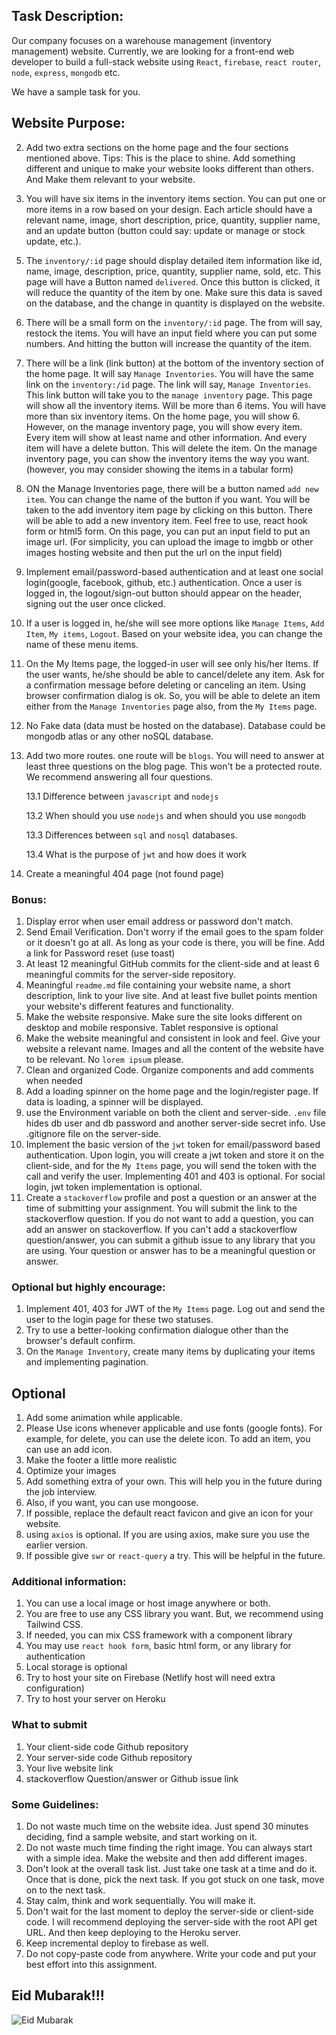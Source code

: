 ## Task Description: 
Our company focuses on a warehouse management (inventory management) website. Currently, we are looking for a front-end web developer to build a full-stack website using `React`, `firebase`, `react router`, `node`, `express`, `mongodb` etc. 

We have a sample task for you.

## Website Purpose:
<!-- 
1. Your website must be related to multiple items warehouse/inventory management websites. Some examples of inventory management could be: managing inventory of any types of products like- grocery stock, spice warehouse, fruits warehouse, books, perfumes, dresses, gym equipment, bikes, electronics (TV, fridge, microwave, laptop, computer, smartphone, etc.), furniture, hiking gears, sports gear, outdoor camping gears, Vehicle/fleet inventory (car, truck, motor bike, bicycle), toys, etc. However, your website can not be a ticket selling or an e-commerce site.  

2. Make sure your design and website idea are unique. First, finalize your idea (what website you want to build). Then google the site design or visit themeforest to get your website idea. However, your website can not be related to your previous assignments or any practice project displayed in the course or our conceptual sessions. 
3. Make sure your code or design doesn't match any of the projects implemented in our course. 
4. You may include this assignment in your final resume, so make sure they are good-looking. And we will have some dedicated marks for the design. Just pay some attention to the design.
    
3. Initially, do not spend too much thinking about the design. Just spend 5-10 minutes to finalize the idea. Another 15-30 minutes to search for a similar website design and start working on the project. If needed, put a placeholder image and keep developing the functionalities. Once the functionalities are implemented, come back to add relevant images. 

### Task Details: 
1. Home page will have a header (simple navbar), banner, items (inventory items that you are managing. Maximum 6 items), and footer.
-->

2. Add two extra sections on the home page and the four sections mentioned above. Tips: This is the place to shine. Add something different and unique to make your website looks different than others. And Make them relevant to your website.

3. You will have six items in the inventory items section. You can put one or more items in a row based on your design. Each article should have a relevant name, image, short description, price, quantity, supplier name, and an update button (button could say: update or manage or stock update, etc.). 

<!-- 4. Clicking on the button will take the user to the `inventory/:id` route. This route will be a private/protected route. Please make sure that the private route redirects to the login page if the user is not logged in. After login, the user will be redirected to the page he/she wanted to go to. Also, after reloading the page of a private route, the user is not redirected to the login page. -->

5. The `inventory/:id` page should display detailed item information like id, name, image, description, price, quantity, supplier name, sold, etc. This page will have a Button named `delivered`. Once this button is clicked, it will reduce the quantity of the item by one. Make sure this data is saved on the database, and the change in quantity is displayed on the website. 

6. There will be a small form on the `inventory/:id` page. The from will say, restock the items. You will have an input field where you can put some numbers. And hitting the button will increase the quantity of the item.

7. There will be a link (link button) at the bottom of the inventory section of the home page. It will say `Manage Inventories`. You will have the same link on the `inventory:/id` page. The link will say, `Manage Inventories`. This link button will take you to the `manage inventory` page. This page will show all the inventory items. Will be more than 6 items. You will have more than six inventory items. On the home page, you will show 6. However, on the manage inventory page, you will show every item. Every item will show at least name and other information. And every item will have a delete button. This will delete the item. On the manage inventory page, you can show the inventory items the way you want. (however, you may consider showing the items in a tabular form)

8. ON the Manage Inventories page, there will be a button named `add new item`. You can change the name of the button if you want. You will be taken to the add inventory item page by clicking on this button. There will be able to add a new inventory item. Feel free to use, react hook form or html5 form. On this page, you can put an input field to put an image url. (For simplicity, you can upload the image to imgbb or other images hosting website and then put the url on the input field)

9. Implement email/password-based authentication and at least one social login(google, facebook, github, etc.) authentication. Once a user is logged in, the logout/sign-out button should appear on the header, signing out the user once clicked.

10. If a user is logged in, he/she will see more options like `Manage Items`, `Add Item`, `My items`, `Logout`. Based on your website idea, you can change the name of these menu items. 

11. On the My Items page, the logged-in user will see only his/her Items. If the user wants, he/she should be able to cancel/delete any item. Ask for a confirmation message before deleting or canceling an item. Using browser confirmation dialog is ok. So, you will be able to delete an item either from the `Manage Inventories` page also, from the `My Items` page.


12. No Fake data (data must be hosted on the database). Database could be mongodb atlas or any other noSQL database.
13. Add two more routes. one route will be `blogs`. You will need to answer at least three questions on the blog page. This won't be a protected route. We recommend answering all four questions.

    13.1 Difference between `javascript` and `nodejs`
    
    13.2 When should you use `nodejs` and when should you use `mongodb`

    13.3 Differences between `sql` and `nosql` databases.

    13.4 What is the purpose of `jwt` and how does it work

14. Create a meaningful 404 page (not found page)

### Bonus: 
1. Display error when user email address or password don't match. 
2. Send Email Verification. Don't worry if the email goes to the spam folder or it doesn't go at all. As long as your code is there, you will be fine. Add a link for Password reset (use toast)
3. At least 12 meaningful GitHub commits for the client-side and at least 6 meaningful commits for the server-side repository.
4. Meaningful `readme.md` file containing your website name, a short description, link to your live site. And at least five bullet points mention your website's different features and functionality.
5. Make the website responsive. Make sure the site looks different on desktop and mobile responsive. Tablet responsive is optional
6. Make the website meaningful and consistent in look and feel. Give your website a relevant name. Images and all the content of the website have to be relevant. No `lorem ipsum` please. 
7. Clean and organized Code. Organize components and add comments when needed
8. Add a loading spinner on the home page and the login/register page. If data is loading, a spinner will be displayed.
9. use the Environment variable on both the client and server-side. `.env` file hides db user and db password and another server-side secret info. Use .gitignore file on the server-side. 
10. Implement the basic version of the `jwt` token for email/password based authentication. Upon login, you will create a jwt token and store it on the client-side, and for the `My Items` page, you will send the token with the call and verify the user. Implementing 401 and 403 is optional. For social login, jwt token implementation is optional.
11. Create a `stackoverflow` profile and post a question or an answer at the time of submitting your assignment. You will submit the link to the stackoverflow question. If you do not want to add a question, you can add an answer on stackoverflow. If you can't add a stackoverflow question/answer, you can submit a github issue to any library that you are using. Your question or answer has to be a meaningful question or answer.


### Optional but highly encourage:
1. Implement 401, 403 for JWT of the `My Items` page. Log out and send the user to the login page for these two statuses. 
2. Try to use a better-looking confirmation dialogue other than the browser's default confirm.
3. On the `Manage Inventory`, create many items by duplicating your items and implementing pagination. 


## Optional
1. Add some animation while applicable.
5. Please Use icons whenever applicable and use fonts (google fonts). For example, for delete, you can use the delete icon. To add an item, you can use an add icon.
6. Make the footer a little more realistic
7. Optimize your images
8. Add something extra of your own. This will help you in the future during the job interview.
9. Also, if you want, you can use mongoose.
10. If possible, replace the default react favicon and give an icon for your website. 
11. using `axios` is optional. If you are using axios, make sure you use the earlier version.
12. If possible give `swr` or `react-query` a try. This will be helpful in the future. 


### Additional information:
1. You can use a local image or host image anywhere or both.
3. You are free to use any CSS library you want. But, we recommend using Tailwind CSS. 
4. If needed, you can mix CSS framework with a component library
5. You may use `react hook form`, basic html form, or any library for authentication
6. Local storage is optional
8. Try to host your site on Firebase (Netlify host will need extra configuration)
9. Try to host your server on Heroku

### What to submit 
1. Your client-side code Github repository
2. Your server-side code Github repository
3. Your live website link
4. stackoverflow Question/answer or Github issue link

### Some Guidelines:
1. Do not waste much time on the website idea. Just spend 30 minutes deciding, find a sample website, and start working on it.
2. Do not waste much time finding the right image. You can always start with a simple idea. Make the website and then add different images.
3. Don't look at the overall task list. Just take one task at a time and do it. Once that is done, pick the next task. If you got stuck on one task, move on to the next task.
2. Stay calm, think and work sequentially. You will make it.
5. Don't wait for the last moment to deploy the server-side or client-side code. I will recommend deploying the server-side with the root API get URL. And then keep deploying to the Heroku server.
6. Keep incremental deploy to firebase as well.
7. Do not copy-paste code from anywhere. Write your code and put your best effort into this assignment.

## Eid Mubarak!!!

![Eid Mubarak](./images/eid.png)